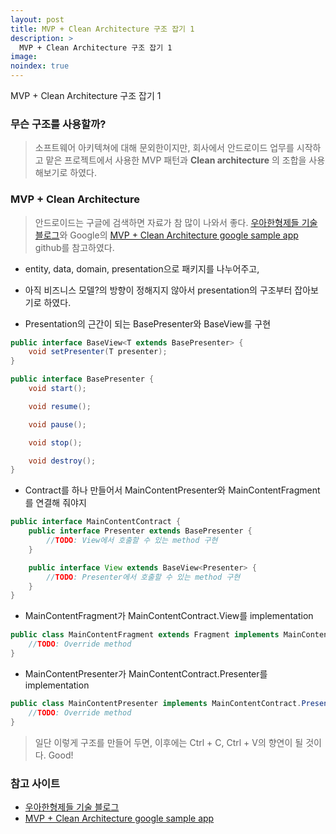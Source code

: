 ```yaml
---
layout: post
title: MVP + Clean Architecture 구조 잡기 1
description: >
  MVP + Clean Architecture 구조 잡기 1
image: 
noindex: true
---
```


MVP + Clean Architecture 구조 잡기 1

### 무슨 구조를 사용할까?

> 소프트웨어 아키텍쳐에 대해 문외한이지만,
> 회사에서 안드로이드 업무를 시작하고 맡은 프로젝트에서 사용한
> MVP 패턴과 **Clean architecture** 의 조합을 사용해보기로 하였다.


### MVP + Clean Architecture

> 안드로이드는 구글에 검색하면 자료가 참 많이 나와서 좋다.
> [우아한형제들 기술 블로그][link-wooatechblog]와 Google의 [MVP + Clean Architecture google sample app][link-googlesampleapp] github를 참고하였다.

- entity, data, domain, presentation으로 패키지를 나누어주고,


- 아직 비즈니스 모델?의 방향이 정해지지 않아서 presentation의 구조부터 잡아보기로 하였다.


- Presentation의 근간이 되는 BasePresenter와 BaseView를 구현
```java
public interface BaseView<T extends BasePresenter> {
	void setPresenter(T presenter);
}
```
```java
public interface BasePresenter {
	void start();

	void resume();

	void pause();

	void stop();

	void destroy();
}
```


- Contract를 하나 만들어서 MainContentPresenter와 MainContentFragment를 연결해 줘야지
```java
public interface MainContentContract {
	public interface Presenter extends BasePresenter {
		//TODO: View에서 호출할 수 있는 method 구현
	}

	public interface View extends BaseView<Presenter> {
		//TODO: Presenter에서 호출할 수 있는 method 구현
	}
}
```


- MainContentFragment가 MainContentContract.View를 implementation
```java
public class MainContentFragment extends Fragment implements MainContentContract.View {
	//TODO: Override method
}
```


- MainContentPresenter가 MainContentContract.Presenter를 implementation
```java
public class MainContentPresenter implements MainContentContract.Presenter {
	//TODO: Override method
}
```


> 일단 이렇게 구조를 만들어 두면, 이후에는 Ctrl + C, Ctrl + V의 향연이 될 것이다. Good!

### 참고 사이트

* [우아한형제들 기술 블로그][link-wooatechblog]
* [MVP + Clean Architecture google sample app][link-googlesampleapp]


[link-wooatechblog]: http://woowabros.github.io/experience/2019/01/17/baeminapp-clean-architecture.html
[link-googlesampleapp]: https://github.com/googlesamples/android-architecture/tree/todo-mvp-clean/